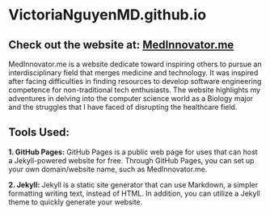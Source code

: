 # VictoriaNguyenMD.github.io

## Check out the website at: [MedInnovator.me](http://MedInnovator.me)
MedInnovator.me is a website dedicate toward inspiring others to pursue an interdisciplinary field that merges medicine and technology. It was inspired after facing difficulties in finding resources to develop software engineering competence for non-traditional tech enthusiasts. The website highlights my adventures in delving into the computer science world as a Biology major and the struggles that I have faced of disrupting the healthcare field.

## Tools Used:
**1. GitHub Pages:** GitHub Pages is a public web page for uses that can host a Jekyll-powered website for free. Through GitHub Pages, you can set up your own domain/website name, such as MedInnovator.me.

**2. Jekyll:** Jekyll is a static site generator that can use Markdown, a simpler formatting writing text, instead of HTML. In addition, you can utilize a Jekyll theme to quickly generate your website. 
